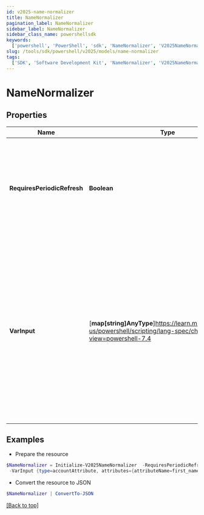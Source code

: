 ```yaml
---
id: v2025-name-normalizer
title: NameNormalizer
pagination_label: NameNormalizer
sidebar_label: NameNormalizer
sidebar_class_name: powershellsdk
keywords:
  ['powershell', 'PowerShell', 'sdk', 'NameNormalizer', 'V2025NameNormalizer']
slug: /tools/sdk/powershell/v2025/models/name-normalizer
tags:
  ['SDK', 'Software Development Kit', 'NameNormalizer', 'V2025NameNormalizer']
---
```


# NameNormalizer

## Properties

| Name | Type | Description | Notes |
| --- | --- | --- | --- |
| **RequiresPeriodicRefresh** | **Boolean** | A value that indicates whether the transform logic should be re-evaluated every evening as part of the identity refresh process | [optional] [default to $false] |
| **VarInput** | [**map[string]AnyType**]https://learn.microsoft.com/en-us/powershell/scripting/lang-spec/chapter-04?view=powershell-7.4 | This is an optional attribute that can explicitly define the input data which will be fed into the transform logic. If input is not provided, the transform will take its input from the source and attribute combination configured via the UI. | [optional] |

## Examples

- Prepare the resource

```powershell
$NameNormalizer = Initialize-V2025NameNormalizer  -RequiresPeriodicRefresh false `
 -VarInput {type=accountAttribute, attributes={attributeName=first_name, sourceName=Source}}
```

- Convert the resource to JSON

```powershell
$NameNormalizer | ConvertTo-JSON
```

[[Back to top]](#)
